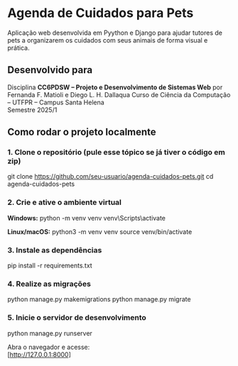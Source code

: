 # Agenda de Cuidados para Pets
Aplicação web desenvolvida em Pyython e Django para ajudar tutores de pets a organizarem os cuidados com seus animais de forma visual e prática.

## Desenvolvido para
Disciplina **CC6PDSW – Projeto e Desenvolvimento de Sistemas Web**  por Fernanda F. Matioli e Diego L. H. Dallaqua
Curso de Ciência da Computação – UTFPR – Campus Santa Helena  
Semestre 2025/1

## Como rodar o projeto localmente

### 1. Clone o repositório (pule esse tópico se já tiver o código em zip)
git clone https://github.com/seu-usuario/agenda-cuidados-pets.git
cd agenda-cuidados-pets

### 2. Crie e ative o ambiente virtual

**Windows:**
python -m venv venv
venv\Scripts\activate

**Linux/macOS:**
python3 -m venv venv
source venv/bin/activate

### 3. Instale as dependências

pip install -r requirements.txt

### 4. Realize as migrações

python manage.py makemigrations
python manage.py migrate

### 5. Inicie o servidor de desenvolvimento

python manage.py runserver

Abra o navegador e acesse:  
[http://127.0.0.1:8000]